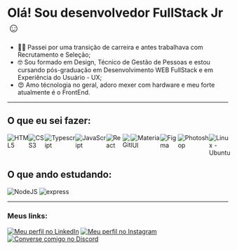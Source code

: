 # Olá! Sou desenvolvedor FullStack Jr ☺️

* 👨‍💻 Passei por uma transição de carreira e antes trabalhava com Recrutamento e Seleção;
* 🤓 Sou formado em Design, Técnico de Gestão de Pessoas e estou cursando pós-graduação em Desenvolvimento WEB FullStack e em Experiência do Usuário - UX;
* 😍 Amo técnologia no geral, adoro mexer com hardware e meu forte atualmente é o FrontEnd.

<hr>
  
## O que eu sei fazer:
<div style="display: flex;">
<img src="https://skillicons.dev/icons?i=html" title="HTML5">
<img src="https://skillicons.dev/icons?i=css" title="CSS3">
<img src="https://skillicons.dev/icons?i=ts" title="Typescript">
<img src="https://skillicons.dev/icons?i=js" title="JavaScript">
<img src="https://skillicons.dev/icons?i=react" title="React">
<img src="https://skillicons.dev/icons?i=git" title="Git">
<img src="https://skillicons.dev/icons?i=materialui" title="MaterialUI">
<img src="https://skillicons.dev/icons?i=figma" title="Figma">
<img src="https://skillicons.dev/icons?i=ps" title="Photoshop">
<img src="https://skillicons.dev/icons?i=ubuntu" title="Linux - Ubuntu">
</div>

 ## O que ando estudando:
<div style="display= flex;">
  <img src="https://skillicons.dev/icons?i=nodejs" title="NodeJS">
  <img src="https://skillicons.dev/icons?i=express" title="express">
</div>
 
<hr>

### Meus links:
<div>
  <a href="https://www.linkedin.com/in/pejota-paulojunior?utm_source=share&utm_campaign=share_via&utm_content=profile&utm_medium=android_app" target="_blank"><img src="https://img.shields.io/badge/linkedin-%230077B5.svg?style=for-the-badge&logo=linkedin&logoColor=white" title="Meu perfil no LinkedIn"></a>
  <a href="https://www.instagram.com/pj_chronic?igsh=YXJnN25nOTNzcjBn" target="_blank"><img src="https://img.shields.io/badge/-Instagram-%23E4405F?style=for-the-badge&logo=instagram&logoColor=white" title="Meu perfil no Instagram"></a>
  <a href="https://discord.gg/MMNX9kn29r"target="_blank"><img src="https://img.shields.io/badge/Discord-%235865F2.svg?style=for-the-badge&logo=discord&logoColor=white" title="Converse comigo no Discord"></a>
</div>

<!--
**pjchronic/pjchronic** is a ✨ _special_ ✨ repository because its `README.md` (this file) appears on your GitHub profile.

Here are some ideas to get you started:

- 🔭 I’m currently working on ...
- 🌱 I’m currently learning ...
- 👯 I’m looking to collaborate on ...
- 🤔 I’m looking for help with ...
- 💬 Ask me about ...
- 📫 How to reach me: ...
- 😄 Pronouns: ...
- ⚡ Fun fact: ...
-->
